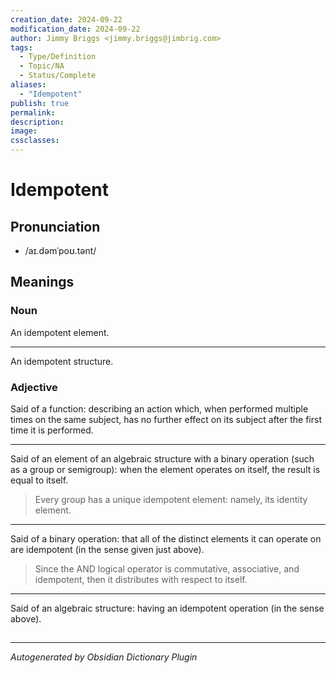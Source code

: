 ```yaml
---
creation_date: 2024-09-22
modification_date: 2024-09-22
author: Jimmy Briggs <jimmy.briggs@jimbrig.com>
tags:
  - Type/Definition
  - Topic/NA
  - Status/Complete
aliases:
  - "Idempotent"
publish: true
permalink:
description:
image:
cssclasses:
---
```


# Idempotent

## Pronunciation

- /aɪ.dəmˈpoʊ.tənt/

## Meanings

### Noun

An idempotent element.

---

An idempotent structure.

### Adjective

Said of a function: describing an action which, when performed multiple times on the same subject, has no further effect on its subject after the first time it is performed.

---

Said of an element of an algebraic structure with a binary operation (such as a group or semigroup): when the element operates on itself, the result is equal to itself.

> Every group has a unique idempotent element: namely, its identity element.

---

Said of a binary operation: that all of the distinct elements it can operate on are idempotent (in the sense given just above).

> Since the AND logical operator is commutative, associative, and idempotent, then it distributes with respect to itself.

---

Said of an algebraic structure: having an idempotent operation (in the sense above).



## 



***

*Autogenerated by Obsidian Dictionary Plugin*
